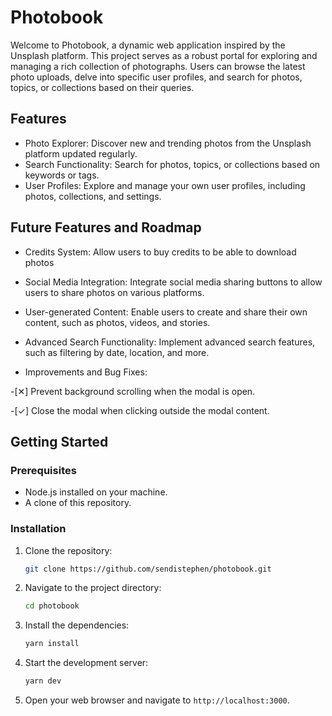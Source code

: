# Photobook

Welcome to Photobook, a dynamic web application inspired by the Unsplash platform. This project serves as a robust portal for exploring and managing a rich collection of photographs. Users can browse the latest photo uploads, delve into specific user profiles, and search for photos, topics, or collections based on their queries.

## Features

- Photo Explorer:
  Discover new and trending photos from the Unsplash platform updated regularly.
- Search Functionality:
  Search for photos, topics, or collections based on keywords or tags.
- User Profiles:
  Explore and manage your own user profiles, including photos, collections, and settings.

## Future Features and Roadmap

- Credits System:
  Allow users to buy credits to be able to download photos
- Social Media Integration:
  Integrate social media sharing buttons to allow users to share photos on various platforms.
- User-generated Content:
  Enable users to create and share their own content, such as photos, videos, and stories.
- Advanced Search Functionality:
  Implement advanced search features, such as filtering by date, location, and more.

- Improvements and Bug Fixes:

-[✕] Prevent background scrolling when the modal is open.

-[✓] Close the modal when clicking outside the modal content.

## Getting Started

### Prerequisites

- Node.js installed on your machine.
- A clone of this repository.

### Installation

1. Clone the repository:

   ```bash
   git clone https://github.com/sendistephen/photobook.git
   ```

2. Navigate to the project directory:

   ```bash
   cd photobook
   ```

3. Install the dependencies:

   ```bash
   yarn install
   ```

4. Start the development server:

   ```bash
   yarn dev
   ```

5. Open your web browser and navigate to `http://localhost:3000`.

